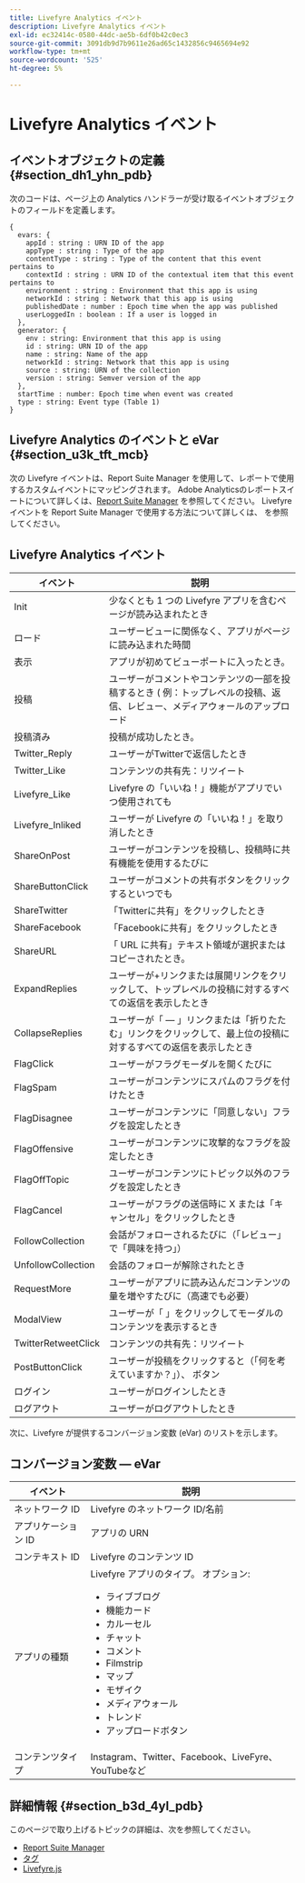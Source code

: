 ```yaml
---
title: Livefyre Analytics イベント
description: Livefyre Analytics イベント
exl-id: ec32414c-0580-44dc-ae5b-6df0b42c0ec3
source-git-commit: 3091db9d7b9611e26ad65c1432856c9465694e92
workflow-type: tm+mt
source-wordcount: '525'
ht-degree: 5%

---
```


# Livefyre Analytics イベント

## イベントオブジェクトの定義 {#section_dh1_yhn_pdb}

次のコードは、ページ上の Analytics ハンドラーが受け取るイベントオブジェクトのフィールドを定義します。

```
{
  evars: {
    appId : string : URN ID of the app
    appType : string : Type of the app
    contentType : string : Type of the content that this event pertains to
    contextId : string : URN ID of the contextual item that this event pertains to
    environment : string : Environment that this app is using
    networkId : string : Network that this app is using
    publishedDate : number : Epoch time when the app was published
    userLoggedIn : boolean : If a user is logged in
  },
  generator: {
    env : string: Environment that this app is using
    id : string: URN ID of the app
    name : string: Name of the app
    networkId : string: Network that this app is using
    source : string: URN of the collection
    version : string: Semver version of the app
  },
  startTime : number: Epoch time when event was created
  type : string: Event type (Table 1)
}
```

## Livefyre Analytics のイベントと eVar {#section_u3k_tft_mcb}

次の Livefyre イベントは、Report Suite Manager を使用して、レポートで使用するカスタムイベントにマッピングされます。 Adobe Analyticsのレポートスイートについて詳しくは、[Report Suite Manager](https://experienceleague.adobe.com/docs/analytics/admin/manage-report-suites/report-suites-admin.html?lang=en) を参照してください。 Livefyre イベントを Report Suite Manager で使用する方法について詳しくは、[](../livefyre-analytics/c-use-livefyre-with-adobe-analytics.md#section_iks_kgd_4cb) を参照してください。

## Livefyre Analytics イベント

| イベント | 説明 |
|---|---|
| Init | 少なくとも 1 つの Livefyre アプリを含むページが読み込まれたとき |
| ロード | ユーザービューに関係なく、アプリがページに読み込まれた時間 |
| 表示 | アプリが初めてビューポートに入ったとき。 |
| 投稿 | ユーザーがコメントやコンテンツの一部を投稿するとき ( 例：トップレベルの投稿、返信、レビュー、メディアウォールのアップロード |
| 投稿済み | 投稿が成功したとき。 |
| Twitter_Reply | ユーザーがTwitterで返信したとき |
| Twitter_Like | コンテンツの共有先：リツイート |
| Livefyre_Like | Livefyre の「いいね！」機能がアプリでいつ使用されても |
| Livefyre_Inliked | ユーザーが Livefyre の「いいね！」を取り消したとき |
| ShareOnPost | ユーザーがコンテンツを投稿し、投稿時に共有機能を使用するたびに |
| ShareButtonClick | ユーザーがコメントの共有ボタンをクリックするといつでも |
| ShareTwitter | 「Twitterに共有」をクリックしたとき |
| ShareFacebook | 「Facebookに共有」をクリックしたとき |
| ShareURL | 「 URL に共有」テキスト領域が選択またはコピーされたとき。 |
| ExpandReplies | ユーザーが+リンクまたは展開リンクをクリックして、トップレベルの投稿に対するすべての返信を表示したとき |
| CollapseReplies | ユーザーが「 — 」リンクまたは「折りたたむ」リンクをクリックして、最上位の投稿に対するすべての返信を表示したとき |
| FlagClick | ユーザーがフラグモーダルを開くたびに |
| FlagSpam | ユーザーがコンテンツにスパムのフラグを付けたとき |
| FlagDisagnee | ユーザーがコンテンツに「同意しない」フラグを設定したとき |
| FlagOffensive | ユーザーがコンテンツに攻撃的なフラグを設定したとき |
| FlagOffTopic | ユーザーがコンテンツにトピック以外のフラグを設定したとき |
| FlagCancel | ユーザーがフラグの送信時に X または「キャンセル」をクリックしたとき |
| FollowCollection | 会話がフォローされるたびに（「レビュー」で「興味を持つ」） |
| UnfollowCollection | 会話のフォローが解除されたとき |
| RequestMore | ユーザーがアプリに読み込んだコンテンツの量を増やすたびに（高速でも必要） |
| ModalView | ユーザーが「 」をクリックしてモーダルのコンテンツを表示するとき |
| TwitterRetweetClick | コンテンツの共有先：リツイート |
| PostButtonClick | ユーザーが投稿をクリックすると（「何を考えていますか？」）、 ボタン |
| ログイン | ユーザーがログインしたとき |
| ログアウト | ユーザーがログアウトしたとき |

次に、Livefyre が提供するコンバージョン変数 (eVar) のリストを示します。

## コンバージョン変数 — eVar

| イベント | 説明 |
|--- |--- |
| ネットワーク ID | Livefyre のネットワーク ID/名前 |
| アプリケーション ID | アプリの URN |
| コンテキスト ID | Livefyre のコンテンツ ID |
| アプリの種類 | Livefyre アプリのタイプ。 オプション: <br><ul><li>ライブブログ  </li><li> 機能カード</li><li>カルーセル</li><li>チャット </li><li>コメント</li><li>Filmstrip</li><li>マップ</li><li>モザイク</li><li>メディアウォール</li><li>トレンド</li><li>アップロードボタン</li></ul> |
| コンテンツタイプ | Instagram、Twitter、Facebook、LiveFyre、YouTubeなど |

## 詳細情報 {#section_b3d_4yl_pdb}

このページで取り上げるトピックの詳細は、次を参照してください。

* [Report Suite Manager](https://experienceleague.adobe.com/docs/analytics/admin/manage-report-suites/report-suites-admin.html?lang=en)
* [タグ](https://experienceleague.adobe.com/docs/experience-platform/tags/home.html)
* [Livefyre.js](/help/implementation/c-livefyre.js.md)
